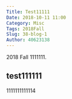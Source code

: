 ```yaml
---
Title: Test11111
Date: 2018-10-11 11:00
Category: Misc
Tags: 2018Fall
Slug: 38-blog-1
Author: 40623138
---
```


2018 Fall 1111111.

<!-- PELICAN_END_SUMMARY -->

test111111
----
1111111111114